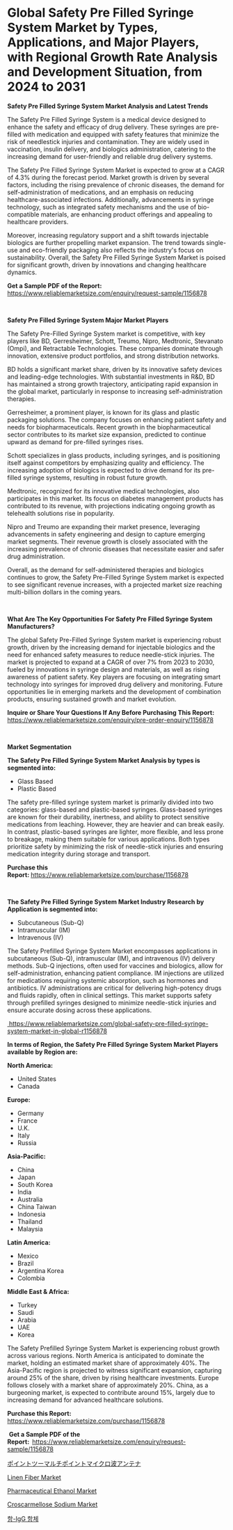 <p><h1>Global Safety Pre Filled Syringe System Market by Types, Applications, and Major Players, with Regional Growth Rate Analysis and Development Situation, from 2024 to 2031</h1></p><p><strong>Safety Pre Filled Syringe System Market Analysis and Latest Trends</strong></p>
<p><p>The Safety Pre Filled Syringe System is a medical device designed to enhance the safety and efficacy of drug delivery. These syringes are pre-filled with medication and equipped with safety features that minimize the risk of needlestick injuries and contamination. They are widely used in vaccination, insulin delivery, and biologics administration, catering to the increasing demand for user-friendly and reliable drug delivery systems.</p><p>The Safety Pre Filled Syringe System Market is expected to grow at a CAGR of 4.3% during the forecast period. Market growth is driven by several factors, including the rising prevalence of chronic diseases, the demand for self-administration of medications, and an emphasis on reducing healthcare-associated infections. Additionally, advancements in syringe technology, such as integrated safety mechanisms and the use of bio-compatible materials, are enhancing product offerings and appealing to healthcare providers.</p><p>Moreover, increasing regulatory support and a shift towards injectable biologics are further propelling market expansion. The trend towards single-use and eco-friendly packaging also reflects the industry's focus on sustainability. Overall, the Safety Pre Filled Syringe System Market is poised for significant growth, driven by innovations and changing healthcare dynamics.</p></p>
<p><strong>Get a Sample PDF of the Report:&nbsp;</strong> <a href="https://www.reliablemarketsize.com/enquiry/request-sample/1156878">https://www.reliablemarketsize.com/enquiry/request-sample/1156878</a></p>
<p>&nbsp;</p>
<p><strong>Safety Pre Filled Syringe System Major Market Players</strong></p>
<p><p>The Safety Pre-Filled Syringe System market is competitive, with key players like BD, Gerresheimer, Schott, Treumo, Nipro, Medtronic, Stevanato (Ompi), and Retractable Technologies. These companies dominate through innovation, extensive product portfolios, and strong distribution networks.</p><p>BD holds a significant market share, driven by its innovative safety devices and leading-edge technologies. With substantial investments in R&D, BD has maintained a strong growth trajectory, anticipating rapid expansion in the global market, particularly in response to increasing self-administration therapies. </p><p>Gerresheimer, a prominent player, is known for its glass and plastic packaging solutions. The company focuses on enhancing patient safety and needs for biopharmaceuticals. Recent growth in the biopharmaceutical sector contributes to its market size expansion, predicted to continue upward as demand for pre-filled syringes rises.</p><p>Schott specializes in glass products, including syringes, and is positioning itself against competitors by emphasizing quality and efficiency. The increasing adoption of biologics is expected to drive demand for its pre-filled syringe systems, resulting in robust future growth.</p><p>Medtronic, recognized for its innovative medical technologies, also participates in this market. Its focus on diabetes management products has contributed to its revenue, with projections indicating ongoing growth as telehealth solutions rise in popularity.</p><p>Nipro and Treumo are expanding their market presence, leveraging advancements in safety engineering and design to capture emerging market segments. Their revenue growth is closely associated with the increasing prevalence of chronic diseases that necessitate easier and safer drug administration.</p><p>Overall, as the demand for self-administered therapies and biologics continues to grow, the Safety Pre-Filled Syringe System market is expected to see significant revenue increases, with a projected market size reaching multi-billion dollars in the coming years.</p></p>
<p>&nbsp;</p>
<p><strong>What Are The Key Opportunities For Safety Pre Filled Syringe System Manufacturers?</strong></p>
<p><p>The global Safety Pre-Filled Syringe System market is experiencing robust growth, driven by the increasing demand for injectable biologics and the need for enhanced safety measures to reduce needle-stick injuries. The market is projected to expand at a CAGR of over 7% from 2023 to 2030, fueled by innovations in syringe design and materials, as well as rising awareness of patient safety. Key players are focusing on integrating smart technology into syringes for improved drug delivery and monitoring. Future opportunities lie in emerging markets and the development of combination products, ensuring sustained growth and market evolution.</p></p>
<p><strong>Inquire or Share Your Questions If Any Before Purchasing This Report:</strong> <a href="https://www.reliablemarketsize.com/enquiry/pre-order-enquiry/1156878">https://www.reliablemarketsize.com/enquiry/pre-order-enquiry/1156878</a></p>
<p>&nbsp;</p>
<p><strong>Market Segmentation</strong></p>
<p><strong>The Safety Pre Filled Syringe System Market Analysis by types is segmented into:</strong></p>
<p><ul><li>Glass Based</li><li>Plastic Based</li></ul></p>
<p><p>The safety pre-filled syringe system market is primarily divided into two categories: glass-based and plastic-based syringes. Glass-based syringes are known for their durability, inertness, and ability to protect sensitive medications from leaching. However, they are heavier and can break easily. In contrast, plastic-based syringes are lighter, more flexible, and less prone to breakage, making them suitable for various applications. Both types prioritize safety by minimizing the risk of needle-stick injuries and ensuring medication integrity during storage and transport.</p></p>
<p><strong>Purchase this Report:&nbsp;</strong><a href="https://www.reliablemarketsize.com/purchase/1156878">https://www.reliablemarketsize.com/purchase/1156878</a></p>
<p>&nbsp;</p>
<p><strong>The Safety Pre Filled Syringe System Market Industry Research by Application is segmented into:</strong></p>
<p><ul><li>Subcutaneous (Sub-Q)</li><li>Intramuscular (IM)</li><li>Intravenous (IV)</li></ul></p>
<p><p>The Safety Prefilled Syringe System Market encompasses applications in subcutaneous (Sub-Q), intramuscular (IM), and intravenous (IV) delivery methods. Sub-Q injections, often used for vaccines and biologics, allow for self-administration, enhancing patient compliance. IM injections are utilized for medications requiring systemic absorption, such as hormones and antibiotics. IV administrations are critical for delivering high-potency drugs and fluids rapidly, often in clinical settings. This market supports safety through prefilled syringes designed to minimize needle-stick injuries and ensure accurate dosing across these applications.</p></p>
<p><a href="https://www.reliablemarketsize.com/global-safety-pre-filled-syringe-system-market-in-global-r1156878">&nbsp;https://www.reliablemarketsize.com/global-safety-pre-filled-syringe-system-market-in-global-r1156878</a></p>
<p><strong>In terms of Region, the Safety Pre Filled Syringe System Market Players available by Region are:</strong></p>
<p>
    <p> <strong> North America: </strong>
        <ul>
            <li>United States</li>
            <li>Canada</li>
        </ul>
        </p> 
    <p> <strong> Europe: </strong>
        <ul>
            <li>Germany</li>
            <li>France</li>
            <li>U.K.</li>
            <li>Italy</li>
            <li>Russia</li>
        </ul>
        </p> 
    <p> <strong> Asia-Pacific: </strong>
        <ul>
            <li>China</li>
            <li>Japan</li>
            <li>South Korea</li>
            <li>India</li>
            <li>Australia</li>
            <li>China Taiwan</li>
            <li>Indonesia</li>
            <li>Thailand</li>
            <li>Malaysia</li>
        </ul>
        </p> 
    <p> <strong> Latin America: </strong>
        <ul>
            <li>Mexico</li>
            <li>Brazil</li>
            <li>Argentina Korea</li>
            <li>Colombia</li>
        </ul>
        </p> 
    <p> <strong> Middle East & Africa: </strong>
        <ul>
            <li>Turkey</li>
            <li>Saudi</li>
            <li>Arabia</li>
            <li>UAE</li>
            <li>Korea</li>
        </ul>
    </p>
    </p>
<p><p>The Safety Prefilled Syringe System Market is experiencing robust growth across various regions. North America is anticipated to dominate the market, holding an estimated market share of approximately 40%. The Asia-Pacific region is projected to witness significant expansion, capturing around 25% of the share, driven by rising healthcare investments. Europe follows closely with a market share of approximately 20%. China, as a burgeoning market, is expected to contribute around 15%, largely due to increasing demand for advanced healthcare solutions.</p></p>
<p><strong>Purchase this Report: </strong><a href="https://www.reliablemarketsize.com/purchase/1156878">https://www.reliablemarketsize.com/purchase/1156878</a></p>
<p>&nbsp;<strong>Get a Sample PDF of the Report:&nbsp;&nbsp;</strong><a href="https://www.reliablemarketsize.com/enquiry/request-sample/1156878">https://www.reliablemarketsize.com/enquiry/request-sample/1156878</a></p>
<p><strong></strong></p>
<p><p><a href="https://medium.com/@johnson154chris/point-to-multipoint-microwave-antenna-market-%E3%81%AF-%E3%82%B3%E3%82%B9%E3%83%88%E7%AE%A1%E7%90%86%E3%81%A8%E5%8A%B9%E7%8E%87%E5%90%91%E4%B8%8A%E3%82%92%E5%84%AA%E5%85%88%E3%81%97%E3%81%BE%E3%81%99-%E3%81%95%E3%82%89%E3%81%AB-%E5%A0%B1%E5%91%8A%E6%9B%B8%E3%81%AF%E5%B8%82%E5%A0%B4%E3%81%AE%E9%9C%80%E8%A6%81%E9%9D%A2%E3%81%A8%E4%BE%9B%E7%B5%A6%E9%9D%A2%E3%81%AE%E4%B8%A1%E6%96%B9%E3%82%92%E3%82%AB%E3%83%90%E3%83%BC%E3%81%97%E3%81%A6%E3%81%84%E3%81%BE%E3%81%99-381c085432b5">ポイントツーマルチポイントマイクロ波アンテナ</a></p><p><a href="https://www.linkedin.com/pulse/deep-dive-linen-fiber-market-itstrends-segmentation-competitive-56fcc?trackingId=4gncA8MvTBCbWpUjdFfSZg%3D%3D">Linen Fiber Market</a></p><p><a href="https://issuu.com/reportprime-2/docs/pharmaceutical-ethanol-market-size-_ea7ae0916a164d">Pharmaceutical Ethanol Market</a></p><p><a href="https://www.linkedin.com/pulse/croscarmellose-sodium-market-global-regional-analysis-focus-vlpoc?trackingId=iCP6be2CR4GOZ3AgsWWWOg%3D%3D">Croscarmellose Sodium Market</a></p><p><a href="https://medium.com/@mikki1wtym/%EC%84%B8%EA%B3%84-anti-igg-antibody-market-%EC%9D%80-2024%EC%97%90%EC%84%9C-2031%EB%A1%9C-%EC%97%B0%ED%8F%89%EA%B7%A0-%EC%A6%9D%EA%B0%80%EC%9C%A8%EC%9D%84-%EB%B3%B4%EC%9D%BC-%EA%B2%83%EC%9C%BC%EB%A1%9C-%EC%98%88%EC%83%81%EB%90%A9%EB%8B%88%EB%8B%A4-e6e1da77bba2">항-IgG 항체</a></p></p>